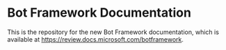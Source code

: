 # Bot Framework Documentation
This is the repository for the new Bot Framework documentation, which is available at https://review.docs.microsoft.com/botframework.
